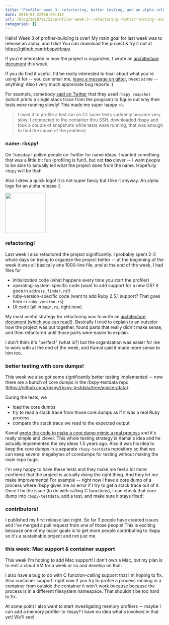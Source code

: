 ```yaml
---
title: "Profiler week 3: refactoring, better testing, and an alpha release!"
date: 2018-01-22T16:59:31Z
url: /blog/2018/01/22/profiler-week-3--refactoring--better-testing--and-an-alpha-release/
categories: []
---
```


Hello! Week 3 of profiler-building is over! My main goal for last week was to release an alpha, and
I did! You can download the project & try it out at https://github.com/rbspy/rbspy.

If you're interested in how the project is organized, I wrote an [architecture document](https://github.com/rbspy/rbspy/blob/master/ARCHITECTURE.md) this week.

If you do find it useful, I'd be really interested to hear about what you're using it for -- you can
email me, [leave a message on gitter](https://gitter.im/rbspy/rbspy), tweet at me -- anything! Also
I very much appreciate bug reports :)

For example, somebody [said on Twitter](https://twitter.com/b0rk/status/955257788028145665) that they used `rbspy snapshot` (which prints a single stack trace from the
program) to figure out why their tests were running slowly! This made me super happy =).

> I used it to profile a test run on CI: some tests suddenly became very slow; I connected to the
> container thru SSH, downloaded rbspy and took a couple of snapshots while tests were running; that
> was enough to find the cause of the problem)

### name: rbspy!

On Tuesday I polled people on Twitter for name ideas. I wanted something that was a little bit fun
(profiling is fun!), but not **too** clever -- I want people to be able to actually tell what the
project does from the name. Hopefully `rbspy` will be that!

Also I drew a quick logo! It is not super fancy but I like it anyway. An alpha logo for an alpha
release :)

<img src="https://jvns.ca/images/rbspy.png" width=128px>

### refactoring!

Last week I also refactored the project significantly. I probably spent 2-3 whole days on
trying to organize the project better -- at the beginning of the week it was all basically one
1000-line file, and at the end of the week, I had files for

* initialization code (what happens every time you start the profiler)
* operating-system-specific code (want to add support for a new OS? it goes in `address_finder.rs`!)
* ruby-version-specific code (want to add Ruby 2.5.1 support? That goes here in `ruby_version.rs`)
* UI code (all in `main.rs`, right now)

My most useful strategy for refactoring was to write an [architecture document (which you can read!)](https://github.com/rbspy/rbspy/blob/master/ARCHITECTURE.md). Basically I tried to explain to
an outsider how the project was put together, found parts that really didn't make sense, and then
refactored until those parts were easier to explain.

I don't think it's "perfect" (what is?) but the organization was easier for me to work with at the
end of the week, and Kamal said it made more sense to him too.

### better testing with core dumps!

This week we also got some significantly better testing implemented -- now there are a bunch of core
dumps in the rbspy-testdata repo (https://github.com/rbspy/rbspy-testdata/tree/master/data).

During the tests, we

* load the core dumps
* try to read a stack trace from those core dumps as if it was a real Ruby process
* compare the stack trace we read to the expected output

Kamal [wrote the code to make a core dump mimic a real process](https://github.com/rbspy/rbspy-testdata/blob/431814a7eb50b0bde083b2a52be9e5f68e117518/src/lib.rs)
and it's really simple and clever. This whole testing strategy is Kamal's idea and he actually
implemented the key ideas 1.5 years ago. Also it was his idea to keep the core dumps in a separate
`rbspy-testdata` repository so that we can keep several megabytes of coredumps for testing without
making the main repo huge.

I'm very happy to have these tests and they make me feel a lot more confident that the project is
actually doing the right thing. And they let me make improvements! For example -- right now I have a
core dump of a process where rbspy gives me an error if I try to get a stack trace out of it. Once I
fix the issue (to do with calling C functions), I can check that core dump into `rbspy-testdata`,
add a test, and make sure it stays fixed!

### contributors!

I published my first release last night. So far 3 people have created issues and I've merged a pull
request from one of those people! This is exciting because one of my major goals is to get more
people contributing to rbspy so it's a sustainable project and not just me.

### this week: Mac support & container support

This week I'm hoping to add Mac support! I don't own a Mac, but my plan is to rent a cloud VM for a
week or so and develop on that.

I also have a bug to do with C function-calling support that I'm hoping to fix. Also container
support: right now if you try to profile a process running in a container from outside the
container it won't work because because the process is in a different filesystem namespace. That
shouldn't be too hard to fix.

At some point I also want to start investigating memory profilers -- maybe I can add a memory
profiler to rbspy? I have no idea what's involved in that yet! We'll see!
